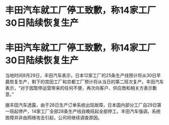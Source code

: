 # 丰田汽车就工厂停工致歉，称14家工厂30日陆续恢复生产

# 丰田汽车就工厂停工致歉，称14家工厂30日陆续恢复生产

当地时间8月29日，丰田汽车表示，日本12家工厂的25条生产线预计将从30日早晨恢复生产，剩下的宫田工厂和京都工厂预计将从当日的第二班次复产。丰田汽车表示，“对于因暂停运营带来的任何不便，再次向客户、供应商和相关方表示歉意。”

据丰田汽车透露，由于28日生产订单系统出现故障，日本国内部分工厂自29日第一班起停产，14家工厂全部28条生产线自晚班起全部停工。丰田汽车强调，系统故障并非由网络攻击引起，公司将继续调查原因。

